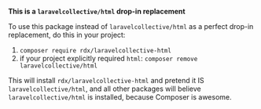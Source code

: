 **This is a `laravelcollective/html` drop-in replacement**

To use this package instead of `laravelcollective/html` as a perfect drop-in replacement, do this in your project:

1. `composer require rdx/laravelcollective-html`
2. if your project explicitly required `html`: `composer remove laravelcollective/html`

This will install `rdx/laravelcollective-html` and pretend it IS `laravelcollective/html`, and all other packages will believe `laravelcollective/html` is installed, because Composer is awesome.
